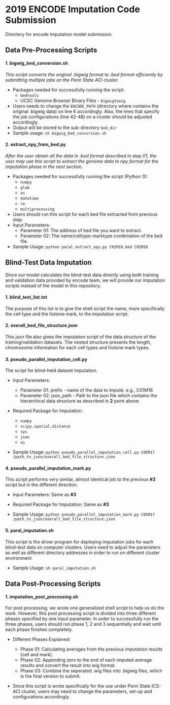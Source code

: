 # 2019 ENCODE Imputation Code Submission
Directory for encode imputation model submission. 

## Data Pre-Processing Scripts

#### 1. bigwig_bed_conversion.sh
*This script converts the original .bigwig format to .bed format efficiently by submitting multiple jobs on the Penn State ACI cluster.*
* Packages needed for successfully running the script:
    * ```bedtools```
    * UCSC Genome Browser Binary Files - ```bigwigtowig```
* Users needs to change the ```ENCODE_PATH``` (directory where contains the original .bigwig data) on line 6 accordingly. Also, the lines that specify the job configurations (line 42-48) on a cluster should be adjusted accordingly. 
* Output will be stored to the sub-directory ```bed_dir```
* Sample usage: ```sh bigwig_bed_convsrsion.sh```

#### 2. extract_npy_from_bed.py
*After the user obtain all the data in .bed format described in step 01, the user may use this script to extract the genome data to npy format for the imputation phase in the next section.*
* Packages needed for successfully running the script (Python 3): 
    * ```numpy```
    * ```glob```
    * ```os```
    * ```datetime```
    * ```re```
    * ```multiprocessing```
* Users should run this script for each bed file extracted from previous step. 
* Input Parameters: 
    * Parameter 01: The address of bed file you want to extract. 
    * Parameter 02: The name/celltype-marktype combination of the bed file. 
* Sample Usage: ```python paral_extract_npy.py C02M18.bed C02M18```

## Blind-Test Data Imputation
Since our model calculates the blind-test data directly using both training and validation data provided by encode team, we will provide our imputation scripts instead of the model in this repository. 

#### 1. blind_test_list.txt
The purpose of this list is to give the shell script the name, more specifically the cell type and the histone mark, to the imputation script. 

#### 2. overall_bed_file_structure.json
This json file also gives the imputation script of the data structure of the training/validation datasets. 
The nested structure presents the length, chromosome information for each cell types and histone mark types. 

#### 3. pseudo_parallel_imputation_cell.py
The script for blind-held dataset imputation. 
* Input Parameters: 
    * Parameter 01: prefix - name of the data to impute. e.g., C01M16
    * Parameter 02: json_path - Path to the json file which contains the hierarchical data structure as described in **2** point above. 

* Required Package for Imputation: 
    * ```numpy```
    * ```scipy.spatial.distance```
    * ```sys```
    * ```json```
    * ```os```

* Sample Usage: ```python pseudo_parallel_imputation_cell.py C05M17 /path_to_json/overall_bed_file_structure.json```

#### 4. pseudo_parallel_imputation_mark.py
This script performs very similar, almost identical job to the previous **#3** script but in the different direction. 

* Input Parameters: Same as **#3**

* Required Package for Imputation: Same as **#3**
    
* Sample Usage: ```python pseudo_parallel_imputation_mark.py C05M17 /path_to_json/overall_bed_file_structure.json```

#### 5. paral_imputation.sh
This script is the driver program for deploying imputation jobs for each blind-test data on computer clusters. 
Users need to adjust the parameters as well as different directory addresses in order to run on different cluster environment. 

* Sample Usage: ```sh paral_imputation.sh```

## Data Post-Processing Scripts

#### 1. imputation_post_processing.sh
For post processing, we wrote one generalized shell script to help us do the work. However, this post processing script is divided into three different phases specified by one input parameter. In order to successfully run the three phases, users should run phase 1, 2 and 3 sequentially and wait until each phase finishes completely. 

* Different Phases Explained: 
    * Phase 01: Calculating averages from the previous imputation results (cell and mark). 
    * Phase 02: Appending zero to the end of each imputed average results and convert the result into wig format. 
    * Phase 03: Combine the seperated .wig files into .bigwig files, which is the final version to submit. 

* Since this script is wrote specifically for the use under Penn State ICS-ACI cluster, users may need to change the parameters, set-up and configurations accordingly. 